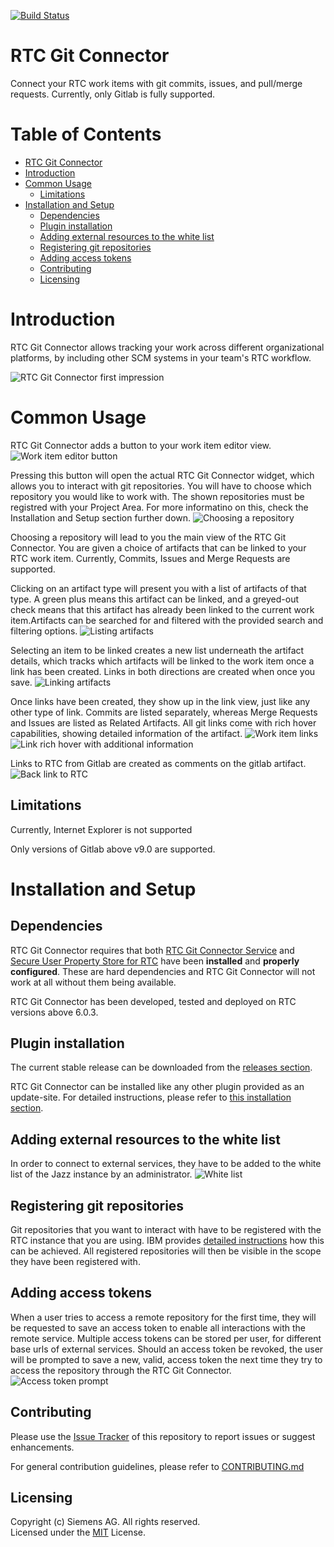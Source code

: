 [![Build Status](https://travis-ci.org/jazz-community/rtc-git-connector.svg?branch=master)](https://travis-ci.org/jazz-community/rtc-git-connector)

# RTC Git Connector
Connect your RTC work items with git commits, issues, and pull/merge requests. Currently, only Gitlab is fully supported.

# Table of Contents
-   [RTC Git Connector](#rtc-git-connector)
-   [Introduction](#introduction)
-   [Common Usage](#common-usage)
    -   [Limitations](#limitations)
-   [Installation and Setup](#installation-and-setup)
    -   [Dependencies](#dependencies)
    -   [Plugin installation](#plugin-installation)
    -   [Adding external resources to the white list](#adding-external-resources-to-the-white-list)
    -   [Registering git repositories](#registering-git-repositories)
    -   [Adding access tokens](#adding-access-tokens)
    -   [Contributing](#contributing)
    -   [Licensing](#licensing)

# Introduction
RTC Git Connector allows tracking your work across different organizational platforms, by including other SCM systems in your team's RTC workflow.

![RTC Git Connector first impression](https://github.com/jazz-community/rtc-git-connector/blob/master/documentation/introduction.png)

# Common Usage

RTC Git Connector adds a button to your work item editor view.
![Work item editor button](https://github.com/jazz-community/rtc-git-connector/blob/master/documentation/button.png)

Pressing this button will open the actual RTC Git Connector widget, which allows you to interact with git repositories. You will have to choose which repository you would like to work with. The shown repositories must be registred with your Project Area. For more informatino on this, check the Installation and Setup section further down.
![Choosing a repository](https://github.com/jazz-community/rtc-git-connector/blob/master/documentation/repository_selection.png)

Choosing a repository will lead to you the main view of the RTC Git Connector. You are given a choice of artifacts that can be linked to your RTC work item. Currently, Commits, Issues and Merge Requests are supported. 

Clicking on an artifact type will present you with a list of artifacts of that type. A green plus means this artifact can be linked, and a greyed-out check means that this artifact has already been linked to the current work item.Artifacts can be searched for and filtered with the provided search and filtering options.
![Listing artifacts](https://github.com/jazz-community/rtc-git-connector/blob/master/documentation/main_view.png)

Selecting an item to be linked creates a new list underneath the artifact details, which tracks which artifacts will be linked to the work item once a link has been created. Links in both directions are created when once you save.
![Linking artifacts](https://github.com/jazz-community/rtc-git-connector/blob/master/documentation/linking_artifacts.png)

Once links have been created, they show up in the link view, just like any other type of link. Commits are listed separately, whereas Merge Requests and Issues are listed as Related Artifacts. All git links come with rich hover capabilities, showing detailed information of the artifact.
![Work item links](https://github.com/jazz-community/rtc-git-connector/blob/master/documentation/links.png)
![Link rich hover with additional information](https://github.com/jazz-community/rtc-git-connector/blob/master/documentation/rich_hover.png)

Links to RTC from Gitlab are created as comments on the gitlab artifact.
![Back link to RTC](https://github.com/jazz-community/rtc-git-connector/blob/master/documentation/back_link.png)

## Limitations
Currently, Internet Explorer is not supported

Only versions of Gitlab above v9.0 are supported.

# Installation and Setup
## Dependencies
RTC Git Connector requires that both [RTC Git Connector Service](https://github.com/jazz-community/rtc-git-connector-service) and [Secure User Property Store for RTC](https://github.com/jazz-community/rtc-secure-user-property-store) have been **installed** and **properly configured**. These are hard dependencies and RTC Git Connector will not work at all without them being available.

RTC Git Connector has been developed, tested and deployed on RTC versions above 6.0.3.

## Plugin installation
The current stable release can be downloaded from the [releases section](https://github.com/jazz-community/rtc-git-connector/releases/tag/v2.0.0).

RTC Git Connector can be installed like any other plugin provided as an update-site. For detailed instructions, please refer to [this installation section](https://github.com/jazz-community/rtc-create-child-item-plugin#installation).

## Adding external resources to the white list
In order to connect to external services, they have to be added to the white list of the Jazz instance by an administrator.
![White list](https://github.com/jazz-community/rtc-git-connector/blob/master/documentation/whitelist.png)

## Registering git repositories
Git repositories that you want to interact with have to be registered with the RTC instance that you are using. IBM provides [detailed instructions](https://jazz.net/help-dev/clm/index.jsp?topic=%2Fcom.ibm.team.connector.cq.doc%2Ftopics%2Ft_git_reg_repo.html) how this can be achieved. All registered repositories will then be visible in the scope they have been registered with.

## Adding access tokens
When a user tries to access a remote repository for the first time, they will be requested to save an access token to enable all interactions with the remote service. Multiple access tokens can be stored per user, for different base urls of external services. Should an access token be revoked, the user will be prompted to save a new, valid, access token the next time they try to access the repository through the RTC Git Connector.
![Access token prompt](https://github.com/jazz-community/rtc-git-connector/blob/master/documentation/access_token.png)

## Contributing
Please use the [Issue Tracker](https://github.com/jazz-community/rtc-git-connector/issues) of this repository to report issues or suggest enhancements.

For general contribution guidelines, please refer to [CONTRIBUTING.md](https://github.com/jazz-community/jazz-debug-environment/blob/master/CONTRIBUTING.md)

## Licensing
Copyright (c) Siemens AG. All rights reserved.<br>
Licensed under the [MIT](https://github.com/jazz-community/jazz-debug-environment/blob/master/LICENSE) License.
